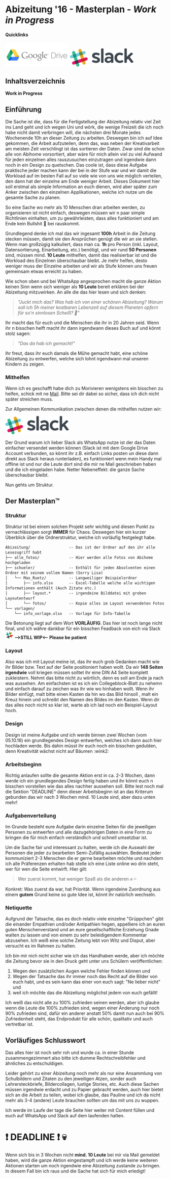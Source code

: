 [slack]: ./img/Slack_Icon_small.png  "Go to Slack chat"

# Abizeitung '16 - Masterplan - *Work in Progress*
#### Quicklinks
[![drive](./img/google_drive_small.png)](https://drive.google.com/open?id=0B88xVJmTvU5MRkdxdGIxWlV0X28 "Google Drive")
[![slack](./img/Slack_small.png)](https://schlosstorgelow.slack.com/ "Slack Chat")
## Inhaltsverzeichnis

**Work in Progress**

## Einführung
Die Sache ist die, dass für die Fertigstellung der Abizeitung relativ viel Zeit ins Land geht und ich wegen Uni und wörk, die wenige Freizeit die ich noch habe nicht damit verbringen will, die nächsten drei Monate jedes Wochenende 10h an dieser Zeitung zu arbeiten. Deswegen bin ich auf Idee gekommen, die Arbeit aufzuteilen, denn das, was neben der Kreativarbeit am meisten Zeit verschlingt ist das sortieren der Daten. Zwar sind die schon alle von Abihome vorsortiert, aber wäre für mich allein viel zu viel Aufwand für jeden einzelnen alles rauszusuchen einzutragen und irgendwie dann noch in ein Design zu quetschen. Das coole ist, dass diese Aufgabe praktische jeder machen kann der bei in der Stufe war und wir damit die Workload auf im besten Fall auf so viele wie von uns wie möglich verteilen, den dann hat der einzelne am Ende weniger Arbeit. Dieses Dokument hier soll erstmal als simple Information an euch dienen, wird aber später zum Anker zwischen den einzelnen Applikationen, welche ich nutze um die gesamte Sache zu planen.

So eine Sache wo mehr als 10 Menschen dran arbeiten werden, zu organisieren ist nicht einfach, deswegen müssen wir n paar simple Richtlinien einhalten, um zu gewährleisten, dass alles funktioniert und am Ende kein Bullshit :shit: bei rauskommt.

Grundlegend denke ich mal das wir ingesamt **100h** Arbeit in die Zeitung stecken müssen, damit sie den Ansprüchen genügt die wir an sie stellen. Wenn man großzügig kalkuliert, dass man ca. **1h** pro Person (inkl. Layout, Datensortierung, Einarbeitung, etc.) benötigt, und wir rund **50 Personen** sind, müssen mind. **10 Leute** mithelfen, damit das realisierbar ist und die Workload des Einzelnen überschaubar bleibt. Je mehr helfen, desto weniger muss der Einzelne arbeiten und wir als Stufe können uns freuen gemeinsam etwas erreicht zu haben.

Wie schon oben und bei WhatsApp angesprochen macht die ganze Aktion keinen Sinn wenn sich weniger als **10 Leute** bereit erklären bei der Abizeitung mitzuwirken. An alle die das hier lesen und sich denken:
>*"Juckt mich das? Was hab ich von einer schönen Abizeitung? Warum soll ich 5h meiner kostbaren Lebenzeit auf diesem Planeten opfern für so'n sinnlosen Scheiß? :shit:"*

Ihr macht das für euch und die Menschen die ihr in 20 Jahren seid. Wenn ihr n bisschen helft macht ihr dann irgendwann dieses Buch auf und könnt stolz sagen:
>*"Das da hab ich gemacht!"*

Ihr freut, dass ihr euch damals die Mühe gemacht habt, eine schöne Abizeitung zu entwerfen, welche sich lohnt irgendwann mal unseren Kindern zu zeigen.

### Mithelfen
Wenn ich es geschafft habe dich zu Morivieren wenigstens ein bisschen zu helfen, schick mit ne [Mail](mailto:janmaxtiedemann@aol.com).
Bitte sei dir dabei so sicher, dass ich dich nicht später streichen muss.

Zur Allgemeinen Kommunikation zwischen denen die mithelfen nutzen wir:

[![slack](./img/Slack_small.png)](https://schlosstorgelow.slack.com "Slack Chat")

Der Grund warum ich lieber Slack als WhatsApp nutze ist der das Daten einfacher versendet werden können (Slack ist mit dem Google Drive Account verbunden, so könnt ihr z.B. einfach Links posten un diese dann direkt aus Slack heraus runterladen), es funktioniert wenn mein Handy mal offline ist und nur die Leute dort sind die mir ne Mail geschrieben haben und die ich eingeladen habe. Netter Nebeneffekt: die ganze Sache überschaubar bleibt.

Nun gehts um Struktur.

## Der Masterplan™

### Struktur
Struktur ist bei einem solchen Projekt sehr wichtig und diesen Punkt zu vernachlässigen sorgt **IMMER** für Chaos.
Deswegen hier ein kurzer Überblick über die Ordnerstruktur, welche ich vorläufig festgelegt habe.
```
Abizeitung/                 -- Das ist der Ordner auf den ihr alle Lesezugriff habt
├── alle_fotos/             -- Hier werden alle Fotos von Abihome hochgeladen
├── schueler/               -- Enthält für jeden Absolventen einen Ordner mit seinem vollem Namen (Sorry Lisa)
│   └── Max_Ruetz/          -- Langweiliger Beispielordner
│       ├── info.xlsx       -- Excel-Tabelle welche alle wichtigen Informationen enthält (Auch Zitate etc.)
│       ├── layout.*        -- irgendeine Bilddatei mit groben Layoutentwurf
│       └── fotos/          -- Kopie alles im Layout verwendeten Fotos       
└── vorlagen/
    └── info_vorlage.xlsx   -- Vorlage für Info-Tabelle
```
Die Betonung liegt auf dem Wort **VORLÄUFIG**. Das hier ist noch lange nicht final, und ich währe dankbar für ein bisschen Feadback von eich via Slack [![slack]](https://schlosstorgelow.slack.com)
**-->STILL WIP<-- Please be patient**

### Layout
Also was ich mit Layout meine ist, das ihr euch grob Gedanken macht wie ihr Bilder bzw. Text auf der Seite positioniert haben wollt. Da wir **148 Seiten irgendwie** voll kriegen müssen solltet ihr eine DIN A4 Seite komplett zukleistern. Nehmt das bitte nicht zu wörtlich, denn es soll am Ende ja nach was aussehen. Am einfachsten ist es ich ein Collegeblock-Blatt zu nehemn und einfach darauf zu zeichen was ihr wie wo hinhaben wollt. Wenn ihr Bilder einfügt, malt bitte einen Kasten da hin wo das Bild hinsoll , malt ein Kreuz hinein und schreibt den Namen des Bildes im den  Kasten. Wenn dir das alles noch nicht so klar ist, warte ab ich lad noch ein Beispiel-Layout hoch.

### Design
Design ist meine Aufgabe und ich werde binnen zwei Wochen (vom 05.10.16) ein grundlegendes Design entwerfen, welches ich dann auch hier hochladen werde. Bis dahin müsst ihr euch noch ein bisschen gedulden, denn Kreativität wächst nicht auf Bäumen :wink2:

### Arbeitsbeginn
Richtig anlaufen sollte die gesamte Aktion erst in ca. 2-3 Wochen, dann werde ich ein grundlegendes Design fertig haben und ihr könnt euch n bisschen vorstellen wie das alles nachher aussehen soll.
Bitte lest noch mal die Sektion "DEADLINE" denn dieser Arbeitsbeginn ist an das Kriterum gebunden das wir nach 3 Wochen mind. 10 Leute sind, aber dazu unten mehr!

### Aufgabenverteilung
Im Grunde besteht eure Aufgabe darin einzelne Seiten für die jeweiligen Personen zu entwerfen und alle dazugehörigen Daten in eine Form zu bringen die für mich einfach verständlich und schnell umsetzbar ist.

Um die Sache fair und interessant zu halten, werde ich die Auswahl der Personen die jeder zu bearbeiten Semi-Zufällig auswählen. Bedeutet jeder kommuniziert 2-3 Menschen die er gerne bearbeiten möchte und nachdem ich alle Präferenzen erhalten hab stelle ich eine Liste online wo drin steht, wer für wen die Seite entwirft.
Hier gilt:
> Wer zuerst kommt, hat weniger Spaß als die anderen :fist: :sweat_drops:

Konkret: Was zuerst da war, hat Priorität.
Wenn irgendeine Zuordnung aus einem **gutem** Grund keine so gute Idee ist, könnt ihr natürlich wechseln.

### Netiquette
Aufgrund der Tatsache, das es doch relativ viele einzelne "Grüppchen" gibt die einander Empathien und/oder Antipathien hegen, appelliere ich an euren guten Menschenverstand und an eure gesellschaftliche Erziehung Gnade walten zu lassen und von einem zu sehr beleidigendem Kommentar abzusehen. Ich weiß eine solche Zeitung lebt von Witz und Disput, aber versucht es im Rahmen zu halten.

Ich bin mir nich nicht sicher wie ich das Handhaben werde, aber ich möchte die Zeitung bevor sie in den Druck geht unter uns Schülern veröffentlichen:
1. Wegen den zusätzlichen Augen welche Fehler finden können und
2. Wegen der Tatsache das ihr immer noch das Recht auf die Bilder von euch habt, und es sein kann das einer von euch sagt: "Ne lieber nicht" und
3. weil ich möchte das die Abizeitung möglichst jedem von euch gefällt!

Ich weiß das nicht alle zu 100% zufrieden seinen werden, aber ich glaube wenn die Leute die 100% zufrieden sind, wegen einer Änderung nur noch 90% zufrieden sind, dafür ein anderer anstatt 50% damit nun auch bei 90% Zufriedenheit steht, das Endprodukt für alle schön, qualitativ und auch vertretbar ist.

## Vorläufiges Schlusswort
Das alles hier ist noch sehr roh und wurde ca. in einer Stunde zusammengezimmert also bitte ich dumme Rechtschreibfehler und ähnliches zu entschuldigen.

Leider gehört zu einer Abizeitung noch mehr als nur eine Ansammlung von Schulbildern und Zitaten zu den jeweiligen Atzen, sonder auch Lehrersteckbriefe, Bildercollagen, lustige Stories, etc. Auch diese Sachen müssen irgendwie erdacht und zu Papier gebracht werden, auch hier bietet sich an die Arbeit zu teilen, wobei ich glaube, das Pauline und ich da nicht mehr als 3-4 (andere) Leute brauchen sollten um das mit uns zu wuppen.

Ich werde im Laufe der tage die Seite hier weiter mit Content füllen und euch auf WhatsApp und Slack auf dem laufenden halten.

# :exclamation: DEADLINE :exclamation: :skull:
Wenn sich bis in 3 Wochen nicht **mind. 10 Leute** bei mir via Mail gemeldet haben, wird die ganze Aktion eingestampft und ich werde keine weiteren Aktionen starten um noch irgendwie eine Abizeitung zustande zu bringen. In diesem Fall bin ich raus und die Sache hat sich für mich erledigt!
